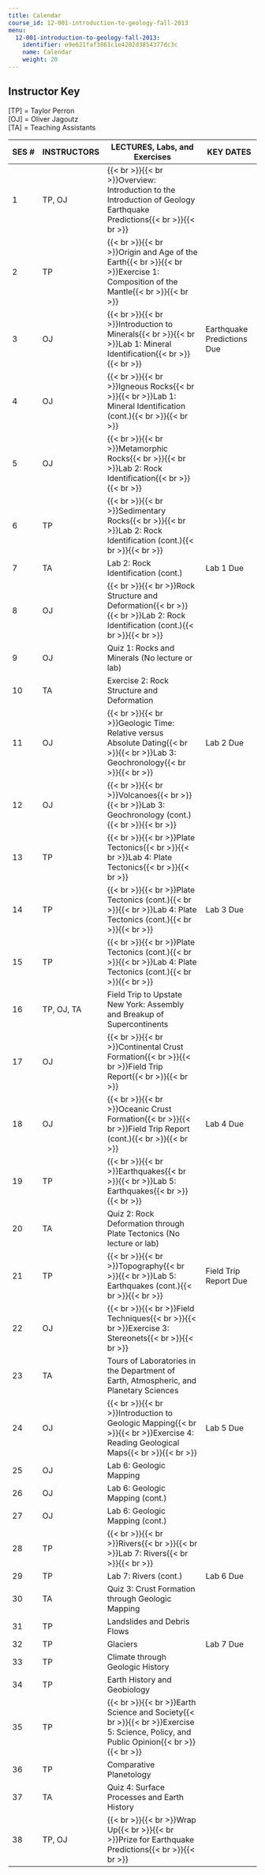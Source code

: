 ```yaml
---
title: Calendar
course_id: 12-001-introduction-to-geology-fall-2013
menu:
  12-001-introduction-to-geology-fall-2013:
    identifier: e9e621faf3861c1e4282d3854377dc3c
    name: Calendar
    weight: 20
---
```

Instructor Key
--------------

\[TP\] = Taylor Perron  
\[OJ\] = Oliver Jagoutz  
\[TA\] = Teaching Assistants

| SES # | INSTRUCTORS | LECTURES, Labs, and Exercises | KEY DATES |
| --- | --- | --- | --- |
| 1 | TP, OJ | {{< br >}}{{< br >}}Overview: Introduction to the Introduction of Geology Earthquake Predictions{{< br >}}{{< br >}} |   |
| 2 | TP | {{< br >}}{{< br >}}Origin and Age of the Earth{{< br >}}{{< br >}}Exercise 1: Composition of the Mantle{{< br >}}{{< br >}} |   |
| 3 | OJ | {{< br >}}{{< br >}}Introduction to Minerals{{< br >}}{{< br >}}Lab 1: Mineral Identification{{< br >}}{{< br >}} | Earthquake Predictions Due |
| 4 | OJ | {{< br >}}{{< br >}}Igneous Rocks{{< br >}}{{< br >}}Lab 1: Mineral Identification (cont.){{< br >}}{{< br >}} |   |
| 5 | OJ | {{< br >}}{{< br >}}Metamorphic Rocks{{< br >}}{{< br >}}Lab 2: Rock Identification{{< br >}}{{< br >}} |   |
| 6 | TP | {{< br >}}{{< br >}}Sedimentary Rocks{{< br >}}{{< br >}}Lab 2: Rock Identification (cont.){{< br >}}{{< br >}} |   |
| 7 | TA | Lab 2: Rock Identification (cont.) | Lab 1 Due |
| 8 | OJ | {{< br >}}{{< br >}}Rock Structure and Deformation{{< br >}}{{< br >}}Lab 2: Rock Identification (cont.){{< br >}}{{< br >}} |   |
| 9 | OJ | Quiz 1: Rocks and Minerals (No lecture or lab) |
| 10 | TA | Exercise 2: Rock Structure and Deformation |   |
| 11 | OJ | {{< br >}}{{< br >}}Geologic Time: Relative versus Absolute Dating{{< br >}}{{< br >}}Lab 3: Geochronology{{< br >}}{{< br >}} | Lab 2 Due |
| 12 | OJ | {{< br >}}{{< br >}}Volcanoes{{< br >}}{{< br >}}Lab 3: Geochronology (cont.){{< br >}}{{< br >}} |   |
| 13 | TP | {{< br >}}{{< br >}}Plate Tectonics{{< br >}}{{< br >}}Lab 4: Plate Tectonics{{< br >}}{{< br >}} |   |
| 14 | TP | {{< br >}}{{< br >}}Plate Tectonics (cont.){{< br >}}{{< br >}}Lab 4: Plate Tectonics (cont.){{< br >}}{{< br >}} | Lab 3 Due |
| 15 | TP | {{< br >}}{{< br >}}Plate Tectonics (cont.){{< br >}}{{< br >}}Lab 4: Plate Tectonics (cont.){{< br >}}{{< br >}} |   |
| 16 | TP, OJ, TA | Field Trip to Upstate New York: Assembly and Breakup of Supercontinents |
| 17 | OJ | {{< br >}}{{< br >}}Continental Crust Formation{{< br >}}{{< br >}}Field Trip Report{{< br >}}{{< br >}} |   |
| 18 | OJ | {{< br >}}{{< br >}}Oceanic Crust Formation{{< br >}}{{< br >}}Field Trip Report (cont.){{< br >}}{{< br >}} | Lab 4 Due |
| 19 | TP | {{< br >}}{{< br >}}Earthquakes{{< br >}}{{< br >}}Lab 5: Earthquakes{{< br >}}{{< br >}} |   |
| 20 | TA | Quiz 2: Rock Deformation through Plate Tectonics (No lecture or lab) |
| 21 | TP | {{< br >}}{{< br >}}Topography{{< br >}}{{< br >}}Lab 5: Earthquakes (cont.){{< br >}}{{< br >}} | Field Trip Report Due |
| 22 | OJ | {{< br >}}{{< br >}}Field Techniques{{< br >}}{{< br >}}Exercise 3: Stereonets{{< br >}}{{< br >}} |   |
| 23 | TA | Tours of Laboratories in the Department of Earth, Atmospheric, and Planetary Sciences |   |
| 24 | OJ | {{< br >}}{{< br >}}Introduction to Geologic Mapping{{< br >}}{{< br >}}Exercise 4: Reading Geological Maps{{< br >}}{{< br >}} | Lab 5 Due |
| 25 | OJ | Lab 6: Geologic Mapping |   |
| 26 | OJ | Lab 6: Geologic Mapping (cont.) |   |
| 27 | OJ | Lab 6: Geologic Mapping (cont.) |   |
| 28 | TP | {{< br >}}{{< br >}}Rivers{{< br >}}{{< br >}}Lab 7: Rivers{{< br >}}{{< br >}} |   |
| 29 | TP | Lab 7: Rivers (cont.) | Lab 6 Due |
| 30 | TA | Quiz 3: Crust Formation through Geologic Mapping |
| 31 | TP | Landslides and Debris Flows |   |
| 32 | TP | Glaciers | Lab 7 Due |
| 33 | TP | Climate through Geologic History |   |
| 34 | TP | Earth History and Geobiology |   |
| 35 | TP | {{< br >}}{{< br >}}Earth Science and Society{{< br >}}{{< br >}}Exercise 5: Science, Policy, and Public Opinion{{< br >}}{{< br >}} |   |
| 36 | TP | Comparative Planetology |   |
| 37 | TA | Quiz 4: Surface Processes and Earth History |
| 38 | TP, OJ | {{< br >}}{{< br >}}Wrap Up{{< br >}}{{< br >}}Prize for Earthquake Predictions{{< br >}}{{< br >}} |